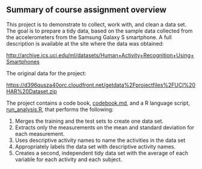 
## Summary of course assignment overview
This project is to demonstrate to collect, work with, and clean a data set. The goal is to prepare a tidy data, based on the sample data collected from the accelerometers from the Samsung Galaxy S smartphone. A full description is available at the site where the data was obtained: 

http://archive.ics.uci.edu/ml/datasets/Human+Activity+Recognition+Using+Smartphones 

The original data for the project: 

https://d396qusza40orc.cloudfront.net/getdata%2Fprojectfiles%2FUCI%20HAR%20Dataset.zip 

The project contains a code book, [codebook.md](codebook.md), and a R language script, [run_analysis.R](run_analysis.R), that performs the following:

1) Merges the training and the test sets to create one data set.
2) Extracts only the measurements on the mean and standard deviation for each measurement. 
3) Uses descriptive activity names to name the activities in the data set
4) Appropriately labels the data set with descriptive activity names. 
5) Creates a second, independent tidy data set with the average of each variable for each activity and each subject. 
